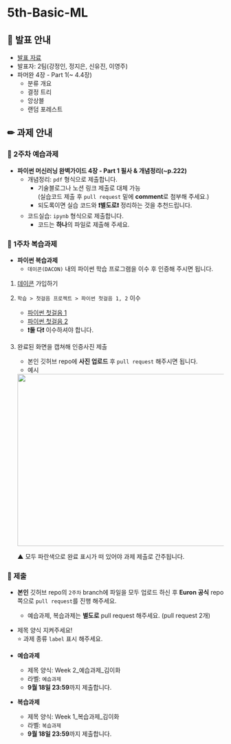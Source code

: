 # 5th-Basic-ML

## 📢 발표 안내
- [발표 자료]()
- 발표자: 2팀(강정인, 정지은, 신유진, 이영주)
- 파머완 4장 - Part 1(~ 4.4장)
  - 분류 개요
  - 결정 트리
  - 앙상블
  - 랜덤 포레스트

## ✏ 과제 안내
### 📍 2주차 예습과제
- **파이썬 머신러닝 완벽가이드 4장 - Part 1 필사 & 개념정리(~p.222)**  
  - 개념정리: ```pdf``` 형식으로 제출합니다.
    - 기술블로그나 노션 링크 제출로 대체 가능  
      (실습코드 제출 후 ```pull request``` 밑에 **comment**로 첨부해 주세요.)
    - 되도록이면 실습 코드와 **❗별도로❗** 정리하는 것을 추천드립니다.
  - 코드실습: ```ipynb``` 형식으로 제출합니다.
    - 코드는 **하나**의 파일로 제출해 주세요.

### 📍 1주차 복습과제
- **파이썬 복습과제**  
  - ```데이콘(DACON)``` 내의 파이썬 학습 프로그램을 이수 후 인증해 주시면 됩니다.
    
1. [데이콘](https://dacon.io/) 가입하기
  
2. ```학습 > 첫걸음 프로젝트 > 파이썬 첫걸음 1, 2``` 이수
   - [파이썬 첫걸음 1](https://dacon.io/edu/21019)
   - [파이썬 첫걸음 2](https://dacon.io/edu/21020)
   - **❗둘 다❗** 이수하셔야 합니다.
    
3. 완료된 화면을 캡쳐해 인증사진 제출
   - 본인 깃허브 repo에 **사진 업로드** 후 ```pull request``` 해주시면 됩니다.
   - 예시
   <img src = "https://github.com/Ewha-Euron/5th-Basic-ML/assets/98953721/5b745d2c-2f41-4ee6-8f72-0bce457f03e2" width = 600 height = 400>

   ▲ 모두 파란색으로 완료 표시가 떠 있어야 과제 제출로 간주됩니다.  

  
### 📍 제출
- **본인** 깃허브 repo의 ```2주차``` branch에 파일을 모두 업로드 하신 후 **Euron 공식** repo 쪽으로 ```pull request```를 진행 해주세요.
  - 예습과제, 복습과제는 **별도로** pull request 해주세요. (pull request 2개)
- 제목 양식 지켜주세요!  
⭐ 과제 종류 ```label``` 표시 해주세요.

- **예습과제**  
  - 제목 양식: Week 2_예습과제_김이화
  - 라벨: ```예습과제```
  - **9월 18일 23:59**까지 제출합니다.
  
- **복습과제**  
  - 제목 양식: Week 1_복습과제_김이화
  - 라벨: ```복습과제```
  - **9월 18일 23:59**까지 제출합니다.

